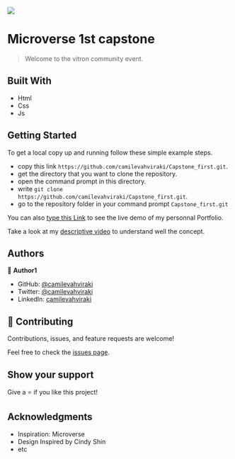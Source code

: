 ![](https://img.shields.io/badge/Microverse-blueviolet)

# Microverse 1st capstone

> Welcome to the vitron community event.


## Built With

- Html
- Css
- Js



 ## Getting Started

To get a local copy up and running follow these simple example steps.

- copy this link `https://github.com/camilevahviraki/Capstone_first.git`.
- get the directory that you want to clone the repository.
- open the command prompt in this directory.
- write `git clone https://github.com/camilevahviraki/Capstone_first.git`.
- go to the repository folder in your command prompt `Capstone_first.git`

You can also [type this Link](https://camilevahviraki.github.io/Capstone_first/) to see 
the live demo of my personnal Portfolio.

Take a look at my [descriptive video](https://www.loom.com/share/fc3c12ddf19747519dc2e0485d93a1fb) to understand well the concept.

## Authors

👤 **Author1**

- GitHub: [@camilevahviraki](https://github.com/camilevahviraki)
- Twitter: [@camilevahviraki](https://twitter.com/CamileVahviraki)
- LinkedIn: [camilevahviraki](https://www.linkedin.com/in/camile-vahviraki-8180a6232/)



## 🤝 Contributing

Contributions, issues, and feature requests are welcome!

Feel free to check the [issues page](../../issues/).

## Show your support

Give a ⭐️ if you like this project!

## Acknowledgments

- Inspiration: Microverse
- Design Inspired by Cindy Shin
- etc
